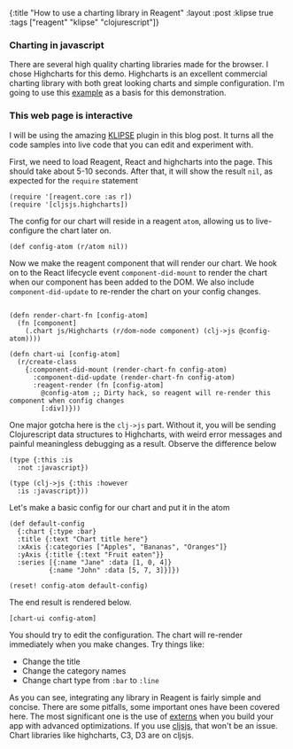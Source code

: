 {:title "How to use a charting library in Reagent"
 :layout :post
 :klipse true
 :tags  ["reagent"  "klipse" "clojurescript"]}

### Charting in javascript
There are several high quality charting libraries made for the browser. I chose Highcharts for this demo. Highcharts is an excellent commercial charting library with both great looking charts and simple configuration. I'm going to use this [example] as a basis for this demonstration.

### This web page is interactive
I will be using the amazing [KLIPSE] plugin in this blog post. It turns all the code samples into live code that you can edit and experiment with.

First, we need to load Reagent, React and highcharts into the page. This should take about 5-10 seconds. After that, it will show the result `nil`, as expected for the `require` statement
```klipse-cljs
(require '[reagent.core :as r])
(require '[cljsjs.highcharts])
```

The config for our chart will reside in a reagent `atom`, allowing us to live-configure the chart later on.
```klipse-cljs
(def config-atom (r/atom nil))
```

Now we make the reagent component that will render our chart. We hook on to the React lifecycle event `component-did-mount` to render the chart when our component has been added to the DOM. We also include `component-did-update` to re-render the chart on your config changes.

```klipse-cljs

(defn render-chart-fn [config-atom]
  (fn [component]
    (.chart js/Highcharts (r/dom-node component) (clj->js @config-atom))))

(defn chart-ui [config-atom]
  (r/create-class
    {:component-did-mount (render-chart-fn config-atom)
      :component-did-update (render-chart-fn config-atom)
      :reagent-render (fn [config-atom]
        @config-atom ;; Dirty hack, so reagent will re-render this component when config changes
        [:div])}))
```

One major gotcha here is the `clj->js` part. Without it, you will be sending Clojurescript data structures to Highcharts, with weird error messages and painful meaningless debugging as a result. Observe the difference below

```klipse-cljs
(type {:this :is
  :not :javascript})
```

```klipse-cljs
(type (clj->js {:this :however
  :is :javascript}))
```

Let's make a basic config for our chart and put it in the atom

```klipse-cljs
(def default-config
  {:chart {:type :bar}
  :title {:text "Chart title here"}
  :xAxis {:categories ["Apples", "Bananas", "Oranges"]}
  :yAxis {:title {:text "Fruit eaten"}}
  :series [{:name "Jane" :data [1, 0, 4]}
          {:name "John" :data [5, 7, 3]}]})

(reset! config-atom default-config)
```

The end result is rendered below.

```klipse-reagent
[chart-ui config-atom]
```

You should try to edit the configuration. The chart will re-render immediately when you make changes. Try things like:

* Change the title
* Change the category names
* Change chart type from `:bar` to `:line`

As you can see, integrating any library in Reagent is fairly simple and concise. There are some pitfalls, some important ones have been covered here. The most significant one is the use of [externs] when you build your app with advanced optimizations. If you use [cljsjs], that won't be an issue. Chart libraries like highcharts, C3, D3 are on cljsjs.

[example]: http://www.highcharts.com/docs/getting-started/your-first-chart
[KLIPSE]: http://blog.klipse.tech/reagent/2016/12/31/reagent-in-klipse.html
[externs]: http://www.lispcast.com/clojurescript-externs
[cljsjs]: https://cljsjs.github.io/
